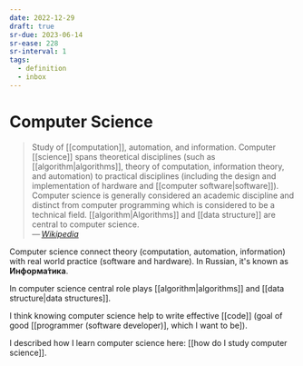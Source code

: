 ```yaml
---
date: 2022-12-29
draft: true
sr-due: 2023-06-14
sr-ease: 228
sr-interval: 1
tags:
  - definition
  - inbox
---
```


# Computer Science

> Study of [[computation]], automation, and information. Computer
> [[science]] spans theoretical disciplines (such as [[algorithm|algorithms]],
> theory of computation, information theory, and automation) to practical
> disciplines (including the design and implementation of hardware and
> [[computer software|software]]). Computer science is generally considered an
> academic discipline and distinct from computer programming which is considered
> to be a technical field. [[algorithm|Algorithms]] and [[data structure]] are
> central to computer science.\
> —&thinsp;<cite>[Wikipedia](https://en.wikipedia.org/wiki/Computer_science)</cite>

Computer science connect theory (computation, automation, information) with real
world practice (software and hardware). In Russian, it's known as
**Информа́тика**.

In computer science central role plays [[algorithm|algorithms]] and
[[data structure|data structures]].

I think knowing computer science help to write effective [[code]] (goal of good
[[programmer (software developer)], which I want to be]).

I described how I learn computer science here: [[how do I study computer
science]].
